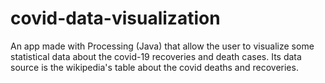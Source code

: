 # covid-data-visualization
An app made with Processing (Java) that allow the user to visualize some statistical data about the covid-19 recoveries and death cases. Its data source is the wikipedia's table about the covid deaths and recoveries.
